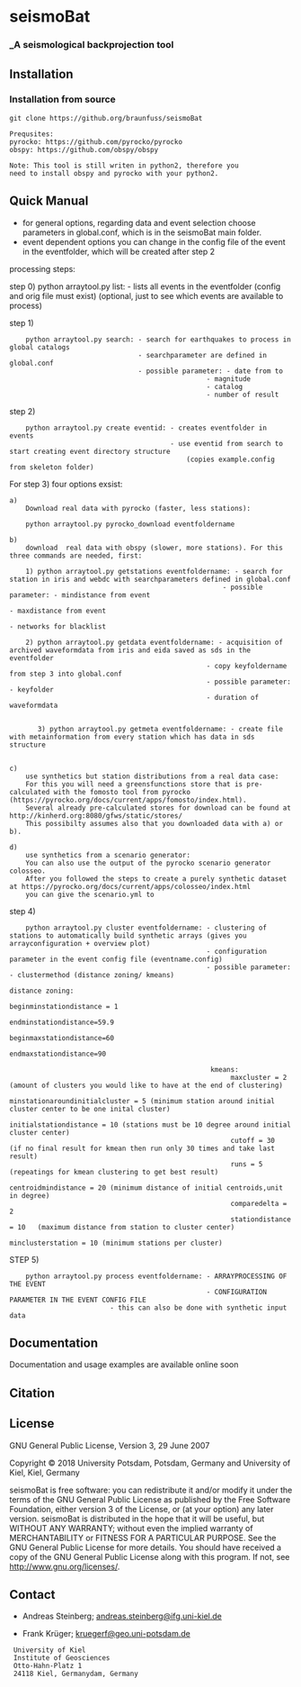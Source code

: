 # seismoBat
### _A seismological backprojection tool


## Installation



### Installation from source

```
git clone https://github.org/braunfuss/seismoBat

Prequsites:
pyrocko: https://github.com/pyrocko/pyrocko
obspy: https://github.com/obspy/obspy

Note: This tool is still writen in python2, therefore you
need to install obspy and pyrocko with your python2. 
```


## Quick Manual


- for general options, regarding data and event selection choose parameters in global.conf, which is in the seismoBat main folder.
- event dependent options you can change in the config file of the event in the eventfolder, which will be created after step 2



processing steps:

step 0) 
		python arraytool.py list: - lists all events in the eventfolder (config and orig file must exist) (optional, just to see which events are available to process)

step 1) 

		python arraytool.py search: - search for earthquakes to process in global catalogs
                                    - searchparameter are defined in global.conf
                                    - possible parameter: - date from to
                                                     - magnitude
                                                     - catalog
                                                     - number of result

                            
step 2) 

		python arraytool.py create eventid: - creates eventfolder in events 
                                            - use eventid from search to start creating event directory structure
                                                (copies example.config from skeleton folder)
                                    

For step 3) four options exsist:
	
 	a) 
		Download real data with pyrocko (faster, less stations):
	
		python arraytool.py pyrocko_download eventfoldername

	b) 
		download  real data with obspy (slower, more stations). For this three commands are needed, first:

		1) python arraytool.py getstations eventfoldername: - search for station in iris and webdc with searchparameters defined in global.conf
		                                                 - possible parameter: - mindistance from event
		                                                                    - maxdistance from event
		                                                                    - networks for blacklist

  		2) python arraytool.py getdata eventfoldername: - acquisition of archived waveformdata from iris and eida saved as sds in the eventfolder
		                                             - copy keyfoldername from step 3 into global.conf
		                                             - possible parameter: - keyfolder
		                                             - duration of waveformdata


	       3) python arraytool.py getmeta eventfoldername: - create file with metainformation from every station which has data in sds structure


	c) 
		use synthetics but station distributions from a real data case: 
		For this you will need a greensfunctions store that is pre-calculated with the fomosto tool from pyrocko (https://pyrocko.org/docs/current/apps/fomosto/index.html).
		Several already pre-calculated stores for download can be found at http://kinherd.org:8080/gfws/static/stores/
		This possibilty assumes also that you downloaded data with a) or b).

	d) 
		use synthetics from a scenario generator:
		You can also use the output of the pyrocko scenario generator colosseo.
		After you followed the steps to create a purely synthetic dataset at https://pyrocko.org/docs/current/apps/colosseo/index.html
		you can give the scenario.yml to 
		

step 4) 

		python arraytool.py cluster eventfoldername: - clustering of stations to automatically build synthetic arrays (gives you arrayconfiguration + overview plot)
                                                     - configuration parameter in the event config file (eventname.config)
                                                     - possible parameter:  - clustermethod (distance zoning/ kmeans)
                                                                              distance zoning:
                                                                                    beginminstationdistance = 1
                                                                                    endminstationdistance=59.9
                                                                                    beginmaxstationdistance=60
                                                                                    endmaxstationdistance=90
                                                            
                                                      kmeans:
                                                           maxcluster = 2 (amount of clusters you would like to have at the end of clustering)
                                                           minstationaroundinitialcluster = 5 (minimum station around initial cluster center to be one inital cluster)
                                                           initialstationdistance = 10 (stations must be 10 degree around initial cluster center)
                                                           cutoff = 30              (if no final result for kmean then run only 30 times and take last result)
                                                           runs = 5                 (repeatings for kmean clustering to get best result)
                                                           centroidmindistance = 20 (minimum distance of initial centroids,unit in degree)
                                                           comparedelta = 2       
                                                           stationdistance = 10   (maximum distance from station to cluster center)
                                                           minclusterstation = 10 (minimum stations per cluster)

STEP 5) 

		python arraytool.py process eventfoldername: - ARRAYPROCESSING OF THE EVENT
                                                     - CONFIGURATION PARAMETER IN THE EVENT CONFIG FILE
						     - this can also be done with synthetic input data

## Documentation

Documentation and usage examples are available online soon


## Citation


## License 
GNU General Public License, Version 3, 29 June 2007

Copyright © 2018 University Potsdam, Potsdam, Germany and  University of Kiel, Kiel, Germany

seismoBat is free software: you can redistribute it and/or modify it under the terms of the GNU General Public License as published by the Free Software Foundation, either version 3 of the License, or (at your option) any later version.
seismoBat is distributed in the hope that it will be useful, but WITHOUT ANY WARRANTY; without even the implied warranty of MERCHANTABILITY or FITNESS FOR A PARTICULAR PURPOSE.  See the GNU General Public License for more details.
You should have received a copy of the GNU General Public License along with this program. If not, see <http://www.gnu.org/licenses/>.

## Contact
* Andreas Steinberg; 
  andreas.steinberg@ifg.uni-kiel.de

* Frank Krüger; 
  kruegerf@geo.uni-potsdam.de


```
 University of Kiel
 Institute of Geosciences
 Otto-Hahn-Platz 1
 24118 Kiel, Germanydam, Germany

```

